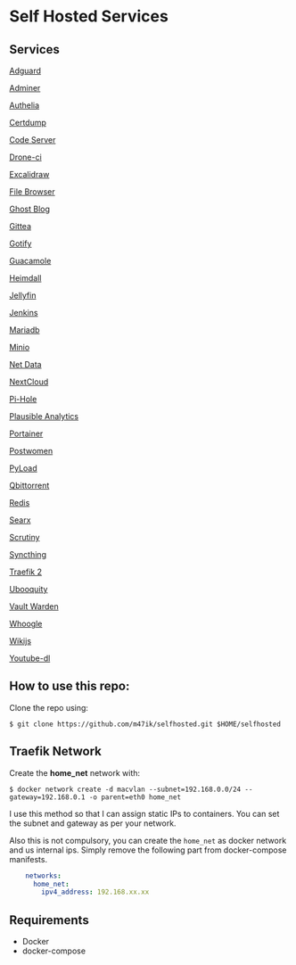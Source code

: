 # Self Hosted Services 

## Services 

[Adguard](/services/adguard.yml)

[Adminer](/services/adminer.yml)

[Authelia](/services/sso.yml)

[Certdump](/services/certdumper.yml)

[Code Server](/services/code.yml)

[Drone-ci](/services/drone-ci.yml)

[Excalidraw](/services/excalidraw.yml)

[File Browser](services/filebrowser.yml)

[Ghost Blog](services/ghost-blog.yml)

[Gittea](/services/gittea.yml)

[Gotify](/services/gotify.yml)

[Guacamole](/services/guacamole.yml)

[Heimdall](/services/heimdall.yml)

[Jellyfin](/services/jellyfin.yml)

[Jenkins](/services/jenkins.yml)

[Mariadb](/services/mariadb.yml)

[Minio](/services/minio.yml)

[Net Data](services/netdata.yml)

[NextCloud](/services/nextcloud_nginx_default_backup)

[Pi-Hole](services/pihole.yml)

[Plausible Analytics](/services/plausible-analytics.yml)

[Portainer](/services/portainer.yml)

[Postwomen](/services/postwomen.yml)

[PyLoad](services/pyload.yml)

[Qbittorrent](/services/qbittorrent.yml)

[Redis](/services/redis.yml)

[Searx](/services/find.yml)

[Scrutiny](/services/scrutiny.yml)

[Syncthing](/services/synthing.yml)

[Traefik 2](/services/traefik2.yml)

[Ubooquity](/services/ubooquity.yml)

[Vault Warden](/services/vaultwarden.yml)

[Whoogle](/services/whoogle.yml)

[Wikijs](/services/wikijs.yml)

[Youtube-dl](/services/youtube-dl.yml)


## How to use this repo:

Clone the repo using:

```
$ git clone https://github.com/m47ik/selfhosted.git $HOME/selfhosted
```


## Traefik Network

Create the **home_net** network with:

```
$ docker network create -d macvlan --subnet=192.168.0.0/24 --gateway=192.168.0.1 -o parent=eth0 home_net
```

I use this method so that I can assign static IPs to containers. You can set the subnet and gateway as per your network.

Also this is not compulsory, you can create the `home_net` as docker network and us internal ips. Simply remove the following part from docker-compose manifests.
```yaml
    networks:
      home_net:
        ipv4_address: 192.168.xx.xx
```

## Requirements
* Docker
* docker-compose